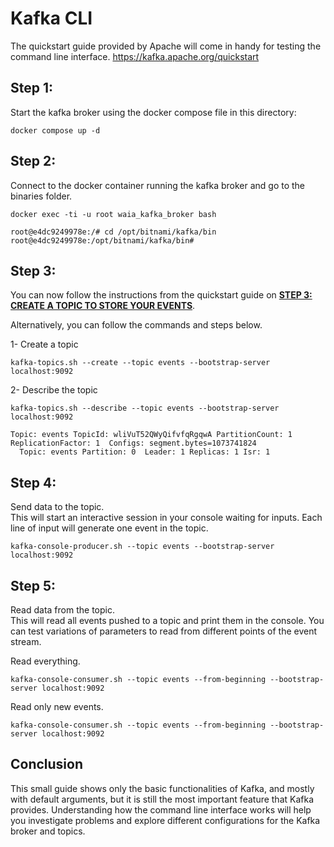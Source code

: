 # Kafka CLI

The quickstart guide provided by Apache will come in handy for testing the command line interface.
https://kafka.apache.org/quickstart



## Step 1:
Start the kafka broker using the docker compose file in this directory:
```
docker compose up -d
```

## Step 2:
Connect to the docker container running the kafka broker and go to the binaries folder.
```
docker exec -ti -u root waia_kafka_broker bash
```
```
root@e4dc9249978e:/# cd /opt/bitnami/kafka/bin
root@e4dc9249978e:/opt/bitnami/kafka/bin#
```

## Step 3:
You can now follow the instructions from the quickstart guide on **[STEP 3: CREATE A TOPIC TO STORE YOUR EVENTS](https://kafka.apache.org/quickstart#quickstart_createtopic)**.

Alternatively, you can follow the commands and steps below.

1- Create a topic
```
kafka-topics.sh --create --topic events --bootstrap-server localhost:9092
```
2- Describe the topic
```
kafka-topics.sh --describe --topic events --bootstrap-server localhost:9092

Topic: events TopicId: wliVuT52QWyQifvfqRgqwA PartitionCount: 1 ReplicationFactor: 1  Configs: segment.bytes=1073741824
  Topic: events Partition: 0  Leader: 1 Replicas: 1 Isr: 1

```

## Step 4:
Send data to the topic. \
This will start an interactive session in your console waiting for inputs. Each line of input will generate one event in the topic.
```
kafka-console-producer.sh --topic events --bootstrap-server localhost:9092
```

## Step 5:
Read data from the topic. \
This will read all events pushed to a topic and print them in the console. You can test variations of parameters to read from different points of the event stream.

Read everything.
```
kafka-console-consumer.sh --topic events --from-beginning --bootstrap-server localhost:9092
```

Read only new events.
```
kafka-console-consumer.sh --topic events --from-beginning --bootstrap-server localhost:9092
```


## Conclusion
This small guide shows only the basic functionalities of Kafka, and mostly with default arguments, but it is still the most important feature that Kafka provides.
Understanding how the command line interface works will help you investigate problems and explore different configurations for the Kafka broker and topics. 

